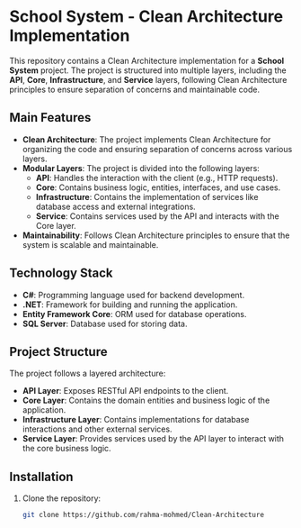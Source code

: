 # School System - Clean Architecture Implementation

This repository contains a Clean Architecture implementation for a **School System** project. The project is structured into multiple layers, including the **API**, **Core**, **Infrastructure**, and **Service** layers, following Clean Architecture principles to ensure separation of concerns and maintainable code.

## Main Features

- **Clean Architecture**: The project implements Clean Architecture for organizing the code and ensuring separation of concerns across various layers.
- **Modular Layers**: The project is divided into the following layers:
  - **API**: Handles the interaction with the client (e.g., HTTP requests).
  - **Core**: Contains business logic, entities, interfaces, and use cases.
  - **Infrastructure**: Contains the implementation of services like database access and external integrations.
  - **Service**: Contains services used by the API and interacts with the Core layer.
- **Maintainability**: Follows Clean Architecture principles to ensure that the system is scalable and maintainable.

## Technology Stack

- **C#**: Programming language used for backend development.
- **.NET**: Framework for building and running the application.
- **Entity Framework Core**: ORM used for database operations.
- **SQL Server**: Database used for storing data.

## Project Structure

The project follows a layered architecture:

- **API Layer**: Exposes RESTful API endpoints to the client.
- **Core Layer**: Contains the domain entities and business logic of the application.
- **Infrastructure Layer**: Contains implementations for database interactions and other external services.
- **Service Layer**: Provides services used by the API layer to interact with the core business logic.

## Installation

1. Clone the repository:
   ```bash
   git clone https://github.com/rahma-mohmed/Clean-Architecture

